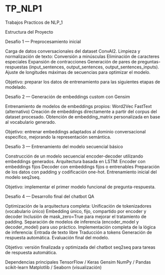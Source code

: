 # TP_NLP1
Trabajos Practicos de NLP_1 

Estructura del Proyecto

Desafío 1 — Preprocesamiento inicial

Carga de datos conversacionales del dataset ConvAI2.
Limpieza y normalización de texto:
Conversión a minúsculas
Eliminación de caracteres especiales
Expansión de contracciones
Generación de pares de preguntas-respuestas (input_sentences, output_sentences, output_sentences_inputs).
Ajuste de longitudes máximas de secuencias para optimizar el modelo.

Objetivo: preparar los datos de entrenamiento para las siguientes etapas de modelado.

Desafío 2 — Generación de embeddings custom con Gensim

Entrenamiento de modelos de embeddings propios:
Word2Vec
FastText (alternativo)
Creación de embeddings directamente a partir del corpus del dataset procesado.
Obtención de embedding_matrix personalizada en base al vocabulario generado.

Objetivo: entrenar embeddings adaptados al dominio conversacional específico, mejorando la representación semántica.

Desafío 3 — Entrenamiento del modelo secuencial básico

Construcción de un modelo secuencial encoder-decoder utilizando embeddings generados.
Arquitectura basada en LSTM:
Encoder con embeddings fijos
Decoder con embeddings fijos o entrenables
Preparación de los datos con padding y codificación one-hot.
Entrenamiento inicial del modelo seq2seq.

Objetivo: implementar el primer modelo funcional de pregunta-respuesta.

Desafío 4 — Desarrollo final del chatbot QA

Optimización de la arquitectura completa:
Unificación de tokenizadores (vocabulario único)
Embedding único, fijo, compartido por encoder y decoder
Inclusión de mask_zero=True para mejorar el tratamiento de padding.
Separación de modelos de inferencia (encoder_model y decoder_model) para uso práctico.
Implementación completa de la lógica de inferencia:
Entrada de texto libre
Traducción a tokens
Generación de respuesta automática.
Evaluación final del modelo.

Objetivo: versión finalizada y optimizada del chatbot seq2seq para tareas de respuesta automática.

Dependencias principales
TensorFlow / Keras
Gensim
NumPy / Pandas
scikit-learn
Matplotlib / Seaborn (visualización)
